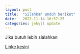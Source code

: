 ```yaml
---
layout: post
title:  "Silahkan unduh berikut"
date:   2022-11-14 10:57:25 
categories: jekyll update
---
```

Jika butuh lebih sialahkan

[Linke kesini](https://hengkykurniawan.github.io/microeconomics2/)
